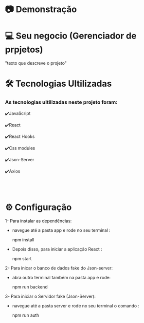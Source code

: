 # 📷 Demonstração


# 💻 Seu negocio (Gerenciador de prpjetos)

"texto  que descreve o projeto"

# 🛠 Tecnologias Ultilizadas

### As tecnologias ultilizadas neste projeto foram:

✔️JavaScript

✔️React

✔️React Hooks

✔️Css modules

✔️Json-Server

✔️Axios

<br><br>

# ⚙ Configuração

1- Para instalar as dependências:

- navegue até a pasta app e rode no seu terminal :

    npm install

- Depois disso, para iniciar a aplicação React :

    npm start

2- Para inicar o banco de dados fake do Json-server:

- abra outro terminal também na pasta app e rode:
    
    npm run backend

3- Para iniciar o Servidor fake (Json-Server):

- navegue até a pasta server e rode no seu terminal o comando :

    npm run auth





